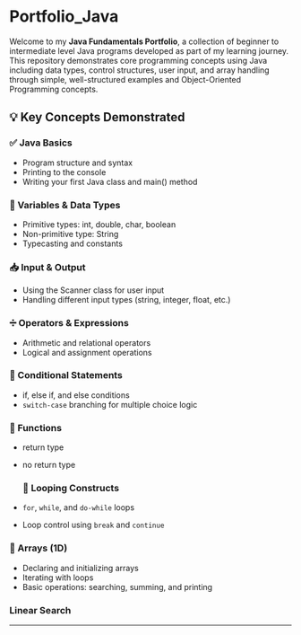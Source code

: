 # Portfolio_Java
Welcome to my **Java Fundamentals Portfolio**, a collection of beginner to intermediate level Java programs developed as part of my learning journey. This repository demonstrates core programming concepts using Java including data types, control structures, user input, and array handling through simple, well-structured examples and Object-Oriented Programming concepts.


## 💡 Key Concepts Demonstrated

### ✅ Java Basics
- Program structure and syntax
- Printing to the console
- Writing your first Java class and main() method

### 🔢 Variables & Data Types
- Primitive types: int, double, char, boolean
- Non-primitive type: String
- Typecasting and constants

### 📥 Input & Output
- Using the Scanner class for user input
- Handling different input types (string, integer, float, etc.)

### ➗ Operators & Expressions
- Arithmetic and relational operators
- Logical and assignment operations

### 🔀 Conditional Statements
- if, else if, and else conditions
- `switch-case` branching for multiple choice logic

### 🔁 Functions
- return type
- no return type

  ### 🔁 Looping Constructs
- `for`, `while`, and `do-while` loops
- Loop control using `break` and `continue`

### 🧮 Arrays (1D)
- Declaring and initializing arrays
- Iterating with loops
- Basic operations: searching, summing, and printing


###  Linear Search
---


